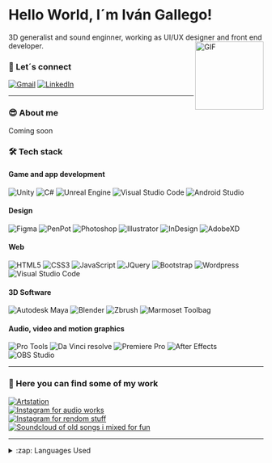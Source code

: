 # Hello World, I´m Iván Gallego!
3D generalist and sound enginner, working as UI/UX designer and front end developer.
<img align="right" alt="GIF" height="135px" src="https://media.giphy.com/media/du3J3cXyzhj75IOgvA/giphy.gif" />

### 🤝 Let´s connect
<a href="mailto:ivangalcal@gmail.com" target="_blank"><img src="https://img.shields.io/badge/Gmail-%23EA4335?style=for-the-badge&logo=Gmail&logoColor=white" alt="Gmail"></a>
<a href="https://www.linkedin.com/in/ivangallego/" target="_blank"><img src="https://img.shields.io/badge/LinkedIn-%230A66C2?style=for-the-badge&logo=LinkedIn&logoColor=white" alt="LinkedIn"></a>

---

### 😎 About me
Coming soon

### 🛠 Tech stack

#### Game and app development
![Unity](https://img.shields.io/badge/Unity-%23f5f5f5?style=flat&logo=Unity&logoColor=%23707070)
![C#](https://img.shields.io/badge/C%23-%23512BD4?style=flat&logo=C%23&logoColor=white)
![Unreal Engine](https://img.shields.io/badge/Unreal%20Engine-%230E1128?style=flat&logo=Unreal%20Engine&logoColor=white)
![Visual Studio Code](https://img.shields.io/badge/Visual%20Studio-%235C2D91?style=flat&logo=Visual%20Studio&logoColor=white)
![Android Studio](https://img.shields.io/badge/Android%20Studio-%233DDC84?style=flat&logo=Android%20Studio&logoColor=white)
#### Design
![Figma](https://img.shields.io/badge/Figma-%23F24E1E?style=flat&logo=Figma&logoColor=white)
![PenPot](https://img.shields.io/badge/Penpot-%23000000?style=flat&logo=Penpot&logoColor=white)
![Photoshop](https://img.shields.io/badge/Photoshop-%2331A8FF?style=flat&logo=Adobe%20Photoshop&logoColor=white)
![Illustrator](https://img.shields.io/badge/Illustrator-%23FF9A00?style=flat&logo=Adobe%20Illustrator&logoColor=white)
![InDesign](https://img.shields.io/badge/InDesign-%23FF3366?logo=adobe%20InDesign&logoColor=white)
![AdobeXD](https://img.shields.io/badge/Adobe%20XD-%23FF61F6?style=flat&logo=Adobe%20XD&logoColor=white)
#### Web
![HTML5](https://img.shields.io/badge/HTML5-%23E34F26?style=flat&logo=HTML5&logoColor=white)
![CSS3](https://img.shields.io/badge/CSS3-%231572B6?style=flat&logo=CSS3&logoColor=white)
![JavaScript](https://img.shields.io/badge/JavaScript-%23F7DF1E?style=flat&logo=JavaScript&logoColor=white)
![JQuery](https://img.shields.io/badge/jQuery-%230769AD?style=flat&logo=jQuery&logoColor=white)
![Bootstrap](https://img.shields.io/badge/Bootstrap-%237952B3?style=flat&logo=Bootstrap&logoColor=white)
![Wordpress](https://img.shields.io/badge/WordPress-%2321759B?style=flat&logo=WordPress&logoColor=white)
![Visual Studio Code](https://img.shields.io/badge/Visual%20Studio%20Code-%23007ACC?style=flat&logo=Visual%20Studio%20Code&logoColor=white)
#### 3D Software
![Autodesk Maya](https://img.shields.io/badge/Autodesk%20Maya-%2337A5CC?style=flat&logo=Autodesk%20Maya&logoColor=white)
![Blender](https://img.shields.io/badge/Blender-%23E87D0D?style=flat&logo=Blender&logoColor=white)
![Zbrush](https://img.shields.io/badge/Zbrush-%23ededed?style=flat&logoColor=white)
![Marmoset Toolbag](https://img.shields.io/badge/Marmoset%20Toolbag-%23ff0044?style=flat&logoColor=white)
#### Audio, video and motion graphics
![Pro Tools](https://img.shields.io/badge/Pro%20Tools-%237625e8?style=flat&logo=Pro%20Tools&logoColor=white)
![Da Vinci resolve](https://img.shields.io/badge/DaVinci%20Resolve-%23233A51?style=flat&logo=DaVinci%20Resolve&logoColor=white)
![Premiere Pro](https://img.shields.io/badge/Premiere%20Pro-%239494f7?style=flat&logo=Adobe%20Premiere%20Pro&logoColor=white)
![After Effects](https://img.shields.io/badge/After%20Effects-%23cb8cf7?style=flat&logo=Adobe%20After%20Effects&logoColor=white)
![OBS Studio](https://img.shields.io/badge/OBS%20Studio-%23302E31?style=flat&logo=OBS%20Studio&logoColor=white)

<!--
<details>
  <summary><h4>Other</h4></summary>
  <h4>3D software</h4>
  <img alt="Autodesk Maya" src="https://img.shields.io/badge/Autodesk%20Maya-%2337A5CC?style=flat&logo=Autodesk%20Maya&logoColor=white">
  <img alt="Blender" src="https://img.shields.io/badge/Blender-%23E87D0D?style=flat&logo=Blender&logoColor=white">
  <img alt="Zbrush" src="https://img.shields.io/badge/Zbrush-%23ededed?style=flat&logoColor=white">
  <img alt="Marmoset Toolbag" src="https://img.shields.io/badge/Marmoset%20Toolbag-%23ff0044?style=flat&logoColor=white">
  <h4>Audio, video and motion graphics:</h4>
  <img alt="Pro Tools" src="https://img.shields.io/badge/Pro%20Tools-%237625e8?style=flat&logo=Pro%20Tools&logoColor=white">
  <img alt="Da Vinci resolve" src="https://img.shields.io/badge/DaVinci%20Resolve-%23233A51?style=flat&logo=DaVinci%20Resolve&logoColor=white">
  <img alt="Premiere Pro" src="https://img.shields.io/badge/Premiere%20Pro-%239494f7?style=flat&logo=Adobe%20Premiere%20Pro&logoColor=white">
  <img alt="After Effects" src="https://img.shields.io/badge/After%20Effects-%23cb8cf7?style=flat&logo=Adobe%20After%20Effects&logoColor=white">
  <img alt="OBS Studio" src="https://img.shields.io/badge/OBS%20Studio-%23302E31?style=flat&logo=OBS%20Studio&logoColor=white">
</details>
-->

---
### 🔎 Here you can find some of my work
<a href="https://www.artstation.com/igcstudio"><img src="https://img.shields.io/badge/3D%20works-%2313AFF0?style=for-the-badge&logo=ArtStation&logoColor=white&label=Artstation%20for" alt="Artstation"></a><br>
<a href="https://www.instagram.com/igcstudio/"><img src="https://img.shields.io/badge/audio%20work-%23C13584?style=for-the-badge&logo=Instagram&logoColor=white&label=Instagram%20for" alt="Instagram for audio works"></a><br>
<a href="https://www.instagram.com/ivangalcal/"><img src="https://img.shields.io/badge/random%20stuff-%23C13584?style=for-the-badge&logo=Instagram&logoColor=white&label=Instagram%20for" alt="Instagram for rendom stuff"></a><br>
<a href="https://soundcloud.com/igcstudio"><img src="https://img.shields.io/badge/old%20songs%20i%20mixed%20for%20fun-%23FF3300?style=for-the-badge&logo=SoundCloud&logoColor=white&label=SoundCloud%20with" alt="Soundcloud of old songs i mixed for fun"></a>


---

<!--
<details>
  <summary>:zap: Github Stats</summary>
  <img src="https://github-readme-stats.vercel.app/api?username=igallegocalvo&&show_icons=true&title_color=222222&icon_color=03A87C&text_color=333333&bg_color=ffffff">
</details>
-->
<details>
  <summary>:zap: Languages Used</summary>
  <img src="https://github-readme-stats.vercel.app/api/top-langs/?username=igallegocalvo&layout=compact">
</details>


<!--
**igallegocalvo/igallegocalvo** is a ✨ _special_ ✨ repository because its `README.md` (this file) appears on your GitHub profile.

Here are some ideas to get you started:

- 🔭 I’m currently working on ...
- 🌱 I’m currently learning ...
- 👯 I’m looking to collaborate on ...
- 🤔 I’m looking for help with ...
- 💬 Ask me about ...
- 📫 How to reach me: ...
- 😄 Pronouns: ...
- ⚡ Fun fact: ...
-->

